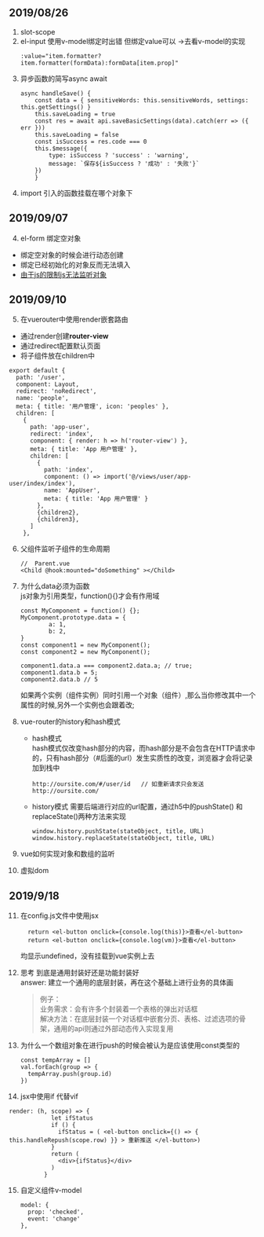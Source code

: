 ## 2019/08/26
1. slot-scope
2. el-input 使用v-model绑定时出错 但绑定value可以 ->去看v-model的实现
    ~~~
    :value="item.formatter?item.formatter(formData):formData[item.prop]"
    ~~~
3. 异步函数的简写async await
    ~~~
    async handleSave() {
        const data = { sensitiveWords: this.sensitiveWords, settings: this.getSettings() }
        this.saveLoading = true
        const res = await api.saveBasicSettings(data).catch(err => ({ err }))
        this.saveLoading = false
        const isSuccess = res.code === 0
        this.$message({
            type: isSuccess ? 'success' : 'warning',
            message: `保存${isSuccess ? '成功' : '失败'}`
        })
        }
    ~~~
3. import 引入的函数挂载在哪个对象下
## 2019/09/07
4. el-form 绑定空对象
+ 绑定空对象的时候会进行动态创建
+ 绑定已经初始化的对象反而无法填入
+ [由于js的限制js无法监听对象](https://mp.weixin.qq.com/s?__biz=MzI2MjA4MDI4Mg==&mid=2651365620&idx=1&sn=e111ff6263aedd5c11e3c4bc581d570b&chksm=f1ac9281c6db1b97f61c2279bd29bf1f6043eed1d04ebf4fc9297064bb1f0b21dd143647721b&mpshare=1&scene=1&srcid=&sharer_sharetime=1568084137006&sharer_shareid=621562f4514e2db1727d03b137109179&key=c9b773f393aeb8ed401034b26b59258cff34d91033ba054dafb7d1a77e660a9a64f6402faa41fc5be45547bb358c385996068e36165141e85d764bb8986fa33401d109b2c79e3afaf35b4ae5c52a6f75&ascene=1&uin=Mjk2ODA1NzAz&devicetype=Windows+10&version=62060833&lang=zh_CN&pass_ticket=9c8hRiWDA8CXiW5DHgM%2BtDtfbFiNsp9fmMxem4qbzp1QYiYGhruS0cQVzQoizzvD)
## 2019/09/10
5. 在vuerouter中使用render嵌套路由
+ 通过render创建**router-view**
+ 通过redirect配置默认页面
+ 将子组件放在children中
~~~
export default {
  path: '/user',
  component: Layout,
  redirect: 'noRedirect',
  name: 'people',
  meta: { title: '用户管理', icon: 'peoples' },
  children: [
    {
      path: 'app-user',
      redirect: 'index',
      component: { render: h => h('router-view') },
      meta: { title: 'App 用户管理' },
      children: [
        {
          path: 'index',
          component: () => import('@/views/user/app-user/index/index'),
          name: 'AppUser',
          meta: { title: 'App 用户管理' }
        },
        {children2},
        {children3},
      ]
    },
~~~
6. 父组件监听子组件的生命周期
    ~~~
    //  Parent.vue
    <Child @hook:mounted="doSomething" ></Child>
    ~~~
7. 为什么data必须为函数  
js对象为引用类型，function(){}才会有作用域  
	~~~
	const MyComponent = function() {};
	MyComponent.prototype.data = {
			a: 1,
			b: 2,
	}
	const component1 = new MyComponent();
	const component2 = new MyComponent();

	component1.data.a === component2.data.a; // true;
	component1.data.b = 5;
	component2.data.b // 5
	~~~     
	如果两个实例（组件实例）同时引用一个对象（组件）,那么当你修改其中一个属性的时候,另外一个实例也会跟着改;

8. vue-router的history和hash模式
    + hash模式  
      hash模式仅改变hash部分的内容，而hash部分是不会包含在HTTP请求中的，只有hash部分（#后面的url）发生实质性的改变，浏览器才会将记录加到栈中
      ~~~
      http://oursite.com/#/user/id   // 如重新请求只会发送http://oursite.com/
      ~~~
    + history模式
      需要后端进行对应的url配置，通过h5中的pushState() 和 replaceState()两种方法来实现
      ~~~
      window.history.pushState(stateObject, title, URL)
      window.history.replaceState(stateObject, title, URL)
      ~~~
9. vue如何实现对象和数组的监听
10. 虚拟dom
## 2019/9/18 
11. 在config.js文件中使用jsx 
    ~~~
      return <el-button onclick={console.log(this)}>查看</el-button>
      return <el-button onclick={console.log(vm)}>查看</el-button>
    ~~~
    均显示undefined，没有挂载到vue实例上去
12. 思考 到底是通用封装好还是功能封装好  
    answer: 建立一个通用的底层封装，再在这个基础上进行业务的具体画  
    > 例子：   
    业务需求：会有许多个封装着一个表格的弹出对话框   
    解决方法：在底层封装一个对话框中嵌套分页、表格、过滤选项的骨架，通用的api则通过外部动态传入实现复用
    
13. 为什么一个数组对象在进行push的时候会被认为是应该使用const类型的
    ~~~
    const tempArray = []
    val.forEach(group => {
      tempArray.push(group.id)
    })
    ~~~
14. jsx中使用if 代替vif
~~~
render: (h, scope) => {
            let ifStatus
            if () {
              ifStatus = ( <el-button onclick={() => { this.handleRepush(scope.row) }} > 重新推送 </el-button>)
            }
            return (
              <div>{ifStatus}</div>
            )
          }
~~~
15. 自定义组件v-model
    ~~~
    model: {
      prop: 'checked',
      event: 'change'
    },
    ~~~
